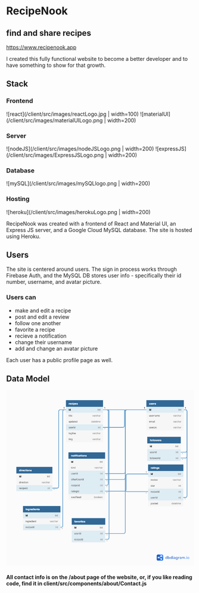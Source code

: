 # RecipeNook
## find and share recipes

https://www.recipenook.app

I created this fully functional website to become a better
developer and to have something to show for that growth.

## Stack

### Frontend
![react](/client/src/images/reactLogo.jpg | width=100)
![materialUI](/client/src/images/materialUILogo.png | width=200)

### Server
![nodeJS](/client/src/images/nodeJSLogo.png | width=200)
![expressJS](/client/src/images/ExpressJSLogo.png | width=200)

### Database
![mySQL](/client/src/images/mySQLlogo.png | width=200)

### Hosting
![heroku](/client/src/images/herokuLogo.png | width=200)

RecipeNook was created with a frontend of React and Material UI,
an Express JS server, and a Google Cloud MySQL database. The site is
hosted using Heroku.

## Users

The site is centered around users. The sign in process works through
Firebase Auth, and the MySQL DB stores user info - specifically their
id number, username, and avatar picture.

### Users can 
- make and edit a recipe
- post and edit a review
- follow one another
- favorite a recipe
- recieve a notification
- change their username
- add and change an avatar picture

Each user has a public profile page as well.

## Data Model

![DB model](/client/src/images/MySQLmodel.png)


#### All contact info is on the /about page of the website, or, if you like reading code, find it in client/src/components/about/Contact.js

